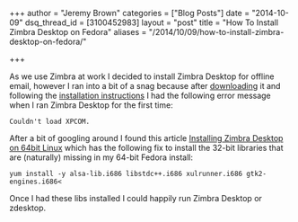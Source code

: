 +++
author = "Jeremy Brown"
categories = ["Blog Posts"]
date = "2014-10-09"
dsq_thread_id = [3100452983]
layout = "post"
title = "How To Install Zimbra Desktop on Fedora"
aliases = "/2014/10/09/how-to-install-zimbra-desktop-on-fedora/"

+++

As we use Zim­bra at work I decided to install Zim­bra Desk­top for offline email, how­ever I ran into a bit of a snag because after [down­load­ing](http://www.zimbra.com/downloads/zimbra-desktop) it and fol­low­ing the [instal­la­tion instruc­tions](http://www.zimbra.com/documentation/zimbra-desktop) I had the fol­low­ing error mes­sage when I ran Zim­bra Desk­top for the first time:

```Couldn't load XPCOM.```

After a bit of googling around I found this arti­cle [Installing Zim­bra Desk­top on 64bit Linux](http://wiki.zimbra.com/wiki/Installing_Zimbra_Desktop_on_64bit_Linux) which has the fol­low­ing fix to install the 32-bit libraries that are (nat­u­rally) miss­ing in my 64-bit Fedora install:

```yum install -y alsa-lib.i686 libstdc++.i686 xulrunner.i686 gtk2-engines.i686<```

Once I had these libs installed I could hap­pily run Zim­bra Desk­top or zdesktop.

 
